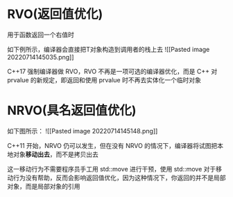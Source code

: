 # RVO(返回值优化)
用于函数返回一个右值时

如下例所示，编译器会直接把T对象构造到调用者的栈上去
![[Pasted image 20220714145035.png]]

C++17 强制编译器做 RVO，RVO 不再是一项可选的编译器优化，而是 C++ 对 prvalue 的新规定，即返回和使用 prvalue 时不再去实体化一个临时对象


# NRVO(具名返回值优化)
如下图所示：
![[Pasted image 20220714145148.png]]


C++11 开始，NRVO 仍可以发生，但在没有 NRVO 的情况下，编译器将试图把本地对象**移动出去**，而不是拷贝出去

这一移动行为不需要程序员手工用 std::move 进行干预，使用 std::move 对于移动行为没有帮助，反而会影响返回值优化，因为这种情况下，你返回的并不是局部对象，而是局部对象的引用


